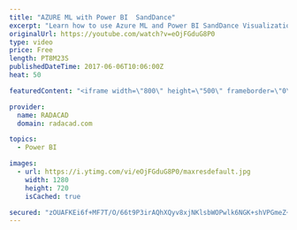 ```yaml
---
title: "AZURE ML with Power BI  SandDance"
excerpt: "Learn how to use Azure ML and Power BI SandDance Visualization"
originalUrl: https://youtube.com/watch?v=eOjFGduG8P0
type: video
price: Free
length: PT8M23S
publishedDateTime: 2017-06-06T10:06:00Z
heat: 50

featuredContent: "<iframe width=\"800\" height=\"500\" frameborder=\"0\" src=\"https://www.youtube.com/embed/eOjFGduG8P0\" allow=\"accelerometer; autoplay; encrypted-media; gyroscope; picture-in-picture\" allowfullscreen></iframe>"

provider:
  name: RADACAD
  domain: radacad.com

topics:
  - Power BI

images:
  - url: https://i.ytimg.com/vi/eOjFGduG8P0/maxresdefault.jpg
    width: 1280
    height: 720
    isCached: true

secured: "zOUAFKEi6f+MF7T/O/66t9P3irAQhXQyv8xjNKlsbWOPwlk6NGK+shVPGmeZ+iR2OBIGOTpYFnYJyEFaOCagHTNNjYhFnUk1qL6ULrF4xRxK3/Le7xrHjYumKZvxtBg3rC3DzDdJatKC+uOZutGpu/4fkRNYEw6UDcG7bakEw2xffkERjGgMIEXCLWcJPx0MHB5nCOWNZQD3IsjNDhMdYEJ/c49IJiJ0Z+J+saaFFW+dRUXfMYFnsiwyNjRjVM/noqxmzSp6/jP1dZaGnNZtNksqZnpksdQpzBfr71YOy4I+u7CGFxUdHZVJH/yE2V1YOmu3D/QveutaPXS3vmSsyNj6/mWeXv4IQx38xS/Cv6L++FqaLd7yKo3Hdb4XA1moAnr6zspnetwe9aMsp5AOq/mfBg8RaWoz08IkXN5niwg=;Ma17G+L40iiZOiMoDaKdKQ=="
---
```


